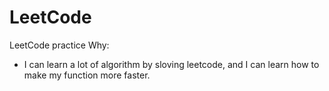 # LeetCode
LeetCode practice
Why:
- I can learn a lot of algorithm by sloving leetcode, and I can learn how to make my function more faster.
